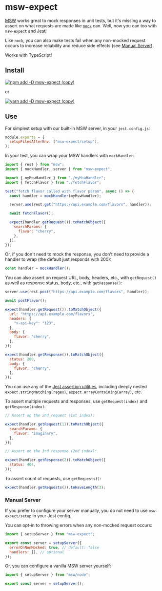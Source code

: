 # msw-expect

[MSW](https://mswjs.io/) works great to mock responses in unit tests, but it's missing a way to assert on what requests are made like [`nock`](https://github.com/nock/nock) can. Well, now you can too with `msw-expect` and Jest!

Like `nock`, you can also make tests fail when any non-mocked request occurs to increase reliability and reduce side effects (see [Manual Server](#manual-server)).

Works with TypeScript!

## Install

[![npm add -D msw-expect (copy)](https://copyhaste.com/i?t=npm%20add%20-D%20msw-expect)](https://copyhaste.com/c?t=npm%20add%20-D%20msw-expect "npm add -D msw-expect (copy)")

or

[![yarn add -D msw-expect (copy)](https://copyhaste.com/i?t=yarn%20add%20-D%20msw-expect)](https://copyhaste.com/c?t=yarn%20add%20-D%20msw-expect "yarn add -D msw-expect (copy)")

## Use

For simplest setup with our built-in MSW server, in your `jest.config.js`:

```js
module.exports = {
  setupFilesAfterEnv: ["msw-expect/setup"],
};
```

In your test, you can wrap your MSW handlers with `mockHandler`:

```js
import { rest } from "msw";
import { mockHandler, server } from "msw-expect";

import { myMswHandler } from "./myMswHandler";
import { fetchFlavor } from "./fetchFlavor";

test("fetch flavor called with flavor param", async () => {
  const handler = mockHandler(myMswHandler);

  server.use(rest.get("https://api.example.com/flavors", handler));

  await fetchFlavor();

  expect(handler.getRequest()).toMatchObject({
    searchParams: {
      flavor: "cherry",
    },
  });
});
```

Or, if you don't need to mock the response, you don't need to provide a handler to wrap (the default just responds with 200):

```js
const handler = mockHandler();
```

You can also assert on request URL, body, headers, etc., with `getRequest()` as well as response status, body, etc., with `getResponse()`:

```js
server.use(rest.post("https://api.example.com/flavors", handler));

await postFlavor();

expect(handler.getRequest()).toMatchObject({
  url: "https://api.example.com/flavors",
  headers: {
    "x-api-key": "123",
  },
  body: {
    flavor: "cherry",
  },
});

expect(handler.getResponse()).toMatchObject({
  status: 200,
  body: {
    flavor: "cherry",
  },
});
```

You can use any of the [Jest assertion utilities](https://jestjs.io/docs/en/expect), including deeply nested `expect.stringMatching(regex)`, `expect.arrayContaining(array)`, etc.

To assert multiple requests and responses, use `getRequest(index)` and `getResponse(index)`:

```js
// Assert on the 2nd request (1st index):

expect(handler.getRequest(1)).toMatchObject({
  searchParams: {
    flavor: "imaginary",
  },
});

// Assert on the 3rd response (2nd index):

expect(handler.getResponse(2)).toMatchObject({
  status: 404,
});
```

To assert count of requests, use `getRequests()`:

```js
expect(handler.getRequests()).toHaveLength(3);
```

### Manual Server

If you prefer to configure your server manually, you do not need to use `msw-expect/setup` in your Jest config.

You can opt-in to throwing errors when any non-mocked request occurs:

```js
import { setupServer } from "msw-expect";

export const server = setupServer({
  errorOnNonMocked: true, // default: false
  handlers: [], // optional
});
```

Or, you can configure a vanilla MSW server yourself:

```js
import { setupServer } from "msw/node";

export const server = setupServer();
```
